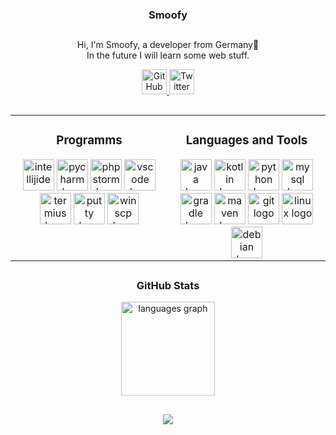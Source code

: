 <h3 align="center">Smoofy</h3>
<h2></h2>
<p align="center">Hi, I'm Smoofy, a developer from Germany👋<br>In the future I will learn some web stuff.</p>

<div align="center">
  <a href="https://github.com/Smoofy19" target="_blank">
    <img src="https://img.shields.io/badge/GitHub-181717?logo=github&logoColor=white&style=for-the-    badge" height="40" alt="GitHub"  />
  </a>
  <a href="https://twitter.com/Smoofy19" target=_"blank">
    <img src="https://img.shields.io/badge/Twitter-1DA1F2?logo=twitter&logoColor=black&style=for-the-badge" height="40" alt="Twitter"  />
  </a>
</div>

<h2></h2>

<table align="center"><tr><td valign="top" width="50%">

<h3 align="center">Programms</h3>
<div align="center">  
  <a href="https://www.jetbrains.com/de-de/idea/" target="_blank"><img src="https://skillicons.dev/icons?i=idea" height="50" alt="intellijidea logo"  /></a>
  <a href="https://www.jetbrains.com/de-de/pycharm/" target="_blank"><img src="https://upload.wikimedia.org/wikipedia/commons/thumb/1/1d/PyCharm_Icon.svg/640px-PyCharm_Icon.svg.png"      height="50" alt="pycharm logo"  /></a>
  <a href="https://www.jetbrains.com/de-de/phpstorm/" target="_blank"><img src="https://upload.wikimedia.org/wikipedia/commons/thumb/c/c9/PhpStorm_Icon.svg/1200px-PhpStorm_Icon.svg.png"      height="50" alt="phpstorm logo"  /></a>
  <a href="https://code.visualstudio.com/" target="_blank"><img src="https://skillicons.dev/icons?i=vscode" height="50" alt="vscode logo"  /></a>
  <a href="https://termius.com/" target="_blank"><img src="https://user-images.githubusercontent.com/92434610/137111602-71118494-37cb-46a7-870f-e80716f72286.png" height="50" alt="termius     logo"  /></a>
  <a href="https://www.putty.org/" target="_blank"><img src="https://cdn.jsdelivr.net/gh/devicons/devicon/icons/putty/putty-original.svg" height="50" alt="putty logo"  /></a>
  <a href="https://winscp.net/" target="_blank"><img src="https://upload.wikimedia.org/wikipedia/commons/4/4f/WinSCP_6_Logo.png" height="50" alt="winscp logo"  /></a>
</div>

</td><td valign="top" width="50%">

<h3 align="center">Languages and Tools</h3>
<div align="center">  
  <a href="https://www.java.com/" target="_blank"><img src="https://cdn.jsdelivr.net/gh/devicons/devicon/icons/java/java-original.svg" height="50" alt="java logo"  /></a>
  <a href="https://kotlinlang.org/" target="_blank"><img src="https://cdn.jsdelivr.net/gh/devicons/devicon/icons/kotlin/kotlin-original.svg" height="50" alt="kotlin logo"  /></a>
  <a href="https://www.python.org/" target="_blank"><img src="https://cdn.jsdelivr.net/gh/devicons/devicon/icons/python/python-original.svg" height="50" alt="python logo"  /></a>
  <a href="https://www.mysql.com/" target="_blank"><img src="https://skillicons.dev/icons?i=mysql" height="50" alt="mysql logo"  /></a>
  <a href="https://gradle.org/" target="_blank"><img src="https://skillicons.dev/icons?i=gradle" height="50" alt="gradle logo"  /></a>
  <a href="https://maven.apache.org/" target="_blank"><img src="https://skillicons.dev/icons?i=maven" height="50" alt="maven logo"  /></a>
    <a href="https://git-scm.com/" target="_blank"><img src="https://skillicons.dev/icons?i=git" height="50" alt="git logo"  /></a>
    <a href="https://de.wikipedia.org/wiki/Linux" target="_blank"><img src="https://skillicons.dev/icons?i=linux" height="50" alt="linux logo"  /></a>
    <a href="https://www.debian.org/index.de.html" target="_blank"><img src="https://cdn.jsdelivr.net/gh/devicons/devicon/icons/debian/debian-original.svg" height="50" alt="debian logo"        /></a>
</div>

</td></tr></table>  

<h2></h2>

<h3 align="center">GitHub Stats</h3>
<div align="center">
  <img src="https://github-readme-stats.vercel.app/api/top-langs?username=Smoofy19&locale=en&hide_title=false&layout=compact&card_width=320&langs_count=6&theme=dark&hide_border=false&order=2" height="150" alt="languages graph"  />
</div>

<h2></h2>

<div align="center">
  <img src="https://komarev.com/ghpvc/?username=Smoofy19&&style=for-the-badge" align="center">
</div>

